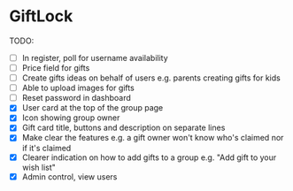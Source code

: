 #  GiftLock


TODO:

- [ ] In register, poll for username availability
- [ ] Price field for gifts
- [ ] Create gifts ideas on behalf of users e.g. parents creating gifts for kids
- [ ] Able to upload images for gifts
- [ ] Reset password in dashboard
- [x] User card at the top of the group page
- [x] Icon showing group owner
- [x] Gift card title, buttons and description on separate lines
- [x] Make clear the features e.g. a gift owner won't know who's claimed nor if it's claimed
- [x] Clearer indication on how to add gifts to a group e.g. "Add gift to your wish list"
- [x] Admin control, view users